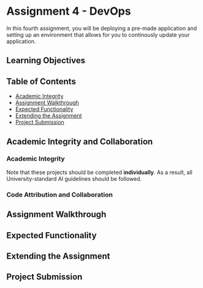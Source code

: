 # Assignment 4 - DevOps

In this fourth assignment, you will be deploying a pre-made application and setting up an environment that allows for you to continously update your application. 


## Learning Objectives

## Table of Contents

* [Academic Integrity](#academic-integrity)
* [Assignment Walkthrough](#assignment-walkthrough)
* [Expected Functionality](#expected-functionality)
* [Extending the Assignment](#extending-the-assignment)
* [Project Submission](#project-submission)

## Academic Integrity and Collaboration

### Academic Integrity

Note that these projects should be completed **individually**.  As a result, all University-standard AI guidelines should be followed.

### Code Attribution and Collaboration


## Assignment Walkthrough

## Expected Functionality

## Extending the Assignment

## Project Submission